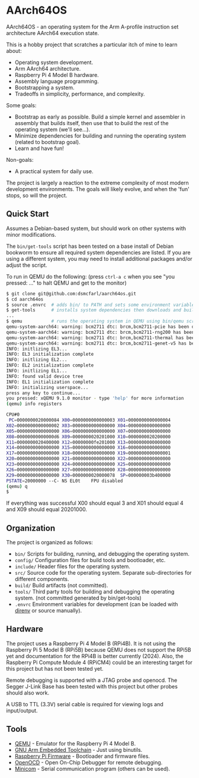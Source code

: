 # AArch64OS

AArch64OS - an operating system for the Arm A-profile instruction set architecture AArch64 execution state.

This is a hobby project that scratches a particular itch of mine to learn about:

- Operating system development.
- Arm AArch64 architecture.
- Raspberry Pi 4 Model B hardware.
- Assembly language programming.
- Bootstrapping a system.
- Tradeoffs in simplicity, performance, and complexity.

Some goals:

- Bootstrap as early as possible. Build a simple kernel and assembler in assembly that builds itself, then use that to
  build the rest of the operating system (we'll see...).
- Minimize dependencies for building and running the operating system (related to bootstrap goal).
- Learn and have fun!

Non-goals:

- A practical system for daily use.

The project is largely a reaction to the extreme complexity of most modern development environments. The goals will
likely evolve, and when the 'fun' stops, so will the project.

## Quick Start

Assumes a Debian-based system, but should work on other systems with minor modifications.

The `bin/get-tools` script has been tested on a base install of Debian bookworm to ensure all required system
dependencies are listed. If you are using a different system, you may need to install additional packages and/or adjust
the script.

To run in QEMU do the following:
(press `ctrl-a c` when you see "you pressed: ..." to halt QEMU and get to the monitor)

```sh
$ git clone git@github.com:dsmcfarl/aarch64os.git
$ cd aarch64os
$ source .envrc  # adds bin/ to PATH and sets some environment variables
$ get-tools      # installs system dependencies then downloads and builds tools to tools/ directory
...
$ qemu           # runs the operating system in QEMU using bin/qemu script
qemu-system-aarch64: warning: bcm2711 dtc: brcm,bcm2711-pcie has been disabled!
qemu-system-aarch64: warning: bcm2711 dtc: brcm,bcm2711-rng200 has been disabled!
qemu-system-aarch64: warning: bcm2711 dtc: brcm,bcm2711-thermal has been disabled!
qemu-system-aarch64: warning: bcm2711 dtc: brcm,bcm2711-genet-v5 has been disabled!
INFO: initlizing EL3...
INFO: EL3 initialization complete
INFO: initlizing EL2...
INFO: EL2 initialization complete
INFO: initlizing EL1...
INFO: found valid device tree
INFO: EL1 initialization complete
INFO: initializing userspace...
press any key to continue...
you pressed: xQEMU 9.1.0 monitor - type 'help' for more information
(qemu) info registers

CPU#0
 PC=0000000020000084 X00=0000000000000003 X01=0000000000000004
X02=0000000000000002 X03=0000000000000000 X04=0000000000000000
X05=0000000000000000 X06=0000000000000000 X07=0000000000000000
X08=00000000000000d6 X09=0000000020201000 X10=0000000020200000
X11=0000000020400000 X12=00000000fe201000 X13=0000000000000000
X14=0000000000000000 X15=0000000000000000 X16=0000000000000000
X17=0000000000000000 X18=0000000000000000 X19=0000000000000001
X20=0000000000000000 X21=0000000000000000 X22=0000000000000000
X23=0000000000000000 X24=0000000000000000 X25=0000000000000000
X26=0000000000000000 X27=0000000000000000 X28=0000000000000000
X29=0000000000000000 X30=0000000020000078  SP=000000003b400000
PSTATE=20000000 --C- NS EL0t    FPU disabled
(qemu) q
$
```

If everything was successful X00 should equal 3 and X01 should equal 4 and X09 should equal 20201000.


## Organization

The project is organized as follows:

- `bin/` Scripts for building, running, and debugging the operating system.
- `config/` Configuration files for build tools and bootloader, etc.
- `include/` Header files for the operating system.
- `src/` Source code for the operating system. Separate sub-directories for different components.
- `build/` Build artifacts (not committed).
- `tools/` Third party tools for building and debugging the operating system. (not committed generated by bin/get-tools)
- `.envrc` Environment variables for development (can be loaded with [direnv](https://direnv.net/) or source manually).

## Hardware

The project uses a Raspberry Pi 4 Model B (RPi4B). It is not using the Raspberry Pi 5 Model B (RPi5B) because QEMU
does not support the RPi5B yet and documentation for the RPi4B is better currently (2024). Also, the Raspberry Pi
Compute Module 4 (RPiCM4) could be an interesting target for this project but has not been tested yet.

Remote debugging is supported with a JTAG probe and openocd. The Segger J-Link Base has been tested with this project
but other probes should also work.

A USB to TTL (3.3V) serial cable is required for viewing logs and input/output.

## Tools

- [QEMU](https://www.qemu.org/) - Emulator for the Raspberry Pi 4 Model B.
- [GNU Arm Embedded Toolchain](https://developer.arm.com/downloads/-/arm-gnu-toolchain-downloads) - Just using binutils.
- [Raspberry Pi Firmware](https://github.com/raspberrypi/firmware.git) - Bootloader and firmware files.
- [OpenOCD](http://openocd.org/) - Open On-Chip Debugger for remote debugging.
- [Minicom](https://salsa.debian.org/minicom-team/minicom) - Serial communication program (others can be used).
